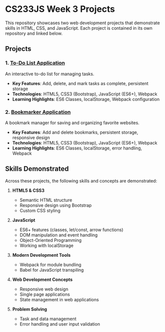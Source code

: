 # CS233JS Week 3 Projects

This repository showcases two web development projects that demonstrate skills in HTML, CSS, and JavaScript. Each project is contained in its own repository and linked below.

## Projects

### 1. [To-Do List Application](link-to-todo-list-repo)
An interactive to-do list for managing tasks.
- **Key Features**: Add, delete, and mark tasks as complete, persistent storage
- **Technologies**: HTML5, CSS3 (Bootstrap), JavaScript (ES6+), Webpack
- **Learning Highlights**: ES6 Classes, localStorage, Webpack configuration

### 2. [Bookmarker Application](link-to-bookmarker-repo)
A bookmark manager for saving and organizing favorite websites.
- **Key Features**: Add and delete bookmarks, persistent storage, responsive design
- **Technologies**: HTML5, CSS3 (Bootstrap), JavaScript (ES6+), Webpack
- **Learning Highlights**: ES6 Classes, localStorage, error handling, Webpack

## Skills Demonstrated

Across these projects, the following skills and concepts are demonstrated:

1. **HTML5 & CSS3**
   - Semantic HTML structure
   - Responsive design using Bootstrap
   - Custom CSS styling

2. **JavaScript**
   - ES6+ features (classes, let/const, arrow functions)
   - DOM manipulation and event handling
   - Object-Oriented Programming
   - Working with localStorage

3. **Modern Development Tools**
   - Webpack for module bundling
   - Babel for JavaScript transpiling

4. **Web Development Concepts**
   - Responsive web design
   - Single page applications
   - State management in web applications

5. **Problem Solving**
   - Task and data management
   - Error handling and user input validation

